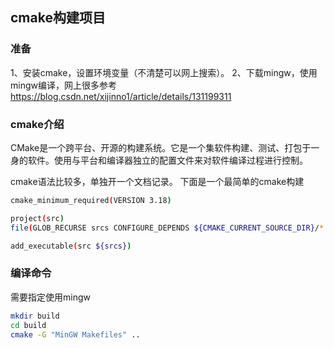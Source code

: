 ## cmake构建项目

### 准备

1、安装cmake，设置环境变量（不清楚可以网上搜索）。
2、下载mingw，使用mingw编译，网上很多参考 https://blog.csdn.net/xijinno1/article/details/131199311


### cmake介绍

CMake是一个跨平台、开源的构建系统。它是一个集软件构建、测试、打包于一身的软件。使用与平台和编译器独立的配置文件来对软件编译过程进行控制。


cmake语法比较多，单独开一个文档记录。 下面是一个最简单的cmake构建

```bash
cmake_minimum_required(VERSION 3.18)

project(src)
file(GLOB_RECURSE srcs CONFIGURE_DEPENDS ${CMAKE_CURRENT_SOURCE_DIR}/*.cpp ${CMAKE_CURRENT_SOURCE_DIR}/*.hpp)

add_executable(src ${srcs})
```

### 编译命令

需要指定使用mingw

```bash
mkdir build
cd build
cmake -G "MinGW Makefiles" ..

```